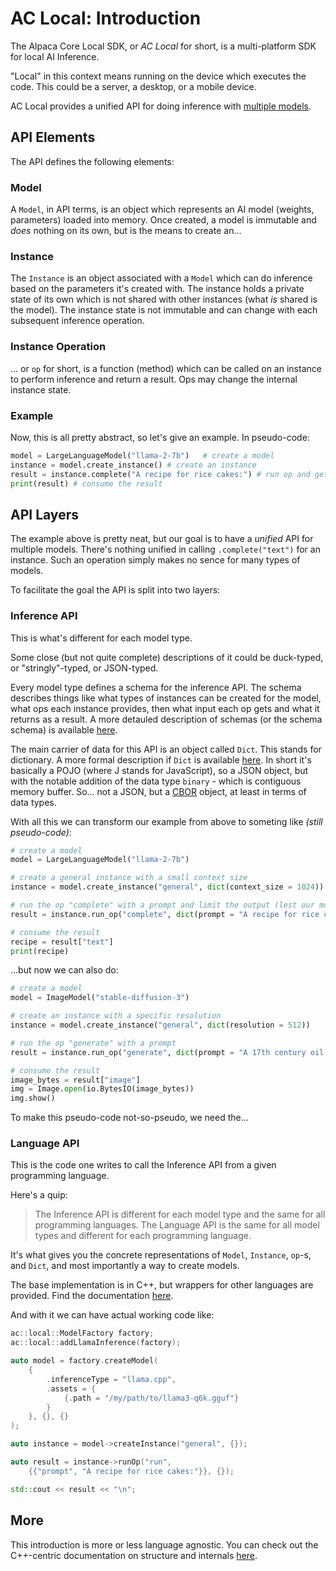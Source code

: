 # AC Local: Introduction

The Alpaca Core Local SDK, or *AC Local* for short, is a multi-platform SDK for local AI Inference.

"Local" in this context means running on the device which executes the code. This could be a server, a desktop, or a mobile device.

AC Local provides a unified API for doing inference with [multiple models](https://docs-alpaca-core-iota.vercel.app/docs/getting-started/models).

## API Elements

The API defines the following elements:

### Model

A `Model`, in API terms, is an object which represents an AI model (weights, parameters) loaded into memory. Once created, a model is immutable and *does* nothing on its own, but is the means to create an...

### Instance

The `Instance` is an object associated with a `Model` which can do inference based on the parameters it's created with. The instance holds a private state of its own which is not shared with other instances (what *is* shared is the model). The instance state is not immutable and can change with each subsequent inference operation.

### Instance Operation

... or `op` for short, is a function (method) which can be called on an instance to perform inference and return a result. Ops may change the internal instance state. 

### Example

Now, this is all pretty abstract, so let's give an example. In pseudo-code:

```python
model = LargeLanguageModel("llama-2-7b")   # create a model
instance = model.create_instance() # create an instance
result = instance.complete("A recipe for rice cakes:") # run op and get result
print(result) # consume the result
```

## API Layers

The example above is pretty neat, but our goal is to have a *unified* API for multiple models. There's nothing unified in calling `.complete("text")` for an instance. Such an operation simply makes no sence for many types of models.

To facilitate the goal the API is split into two layers:

### Inference API

This is what's different for each model type.

Some close (but not quite complete) descriptions of it could be duck-typed, or "stringly"-typed, or JSON-typed.

Every model type defines a schema for the inference API. The schema describes things like what types of instances can be created for the model, what ops each instance provides, then what input each op gets and what it returns as a result. A more detauled description of schemas (or the schema schema) is available [here](iapi.md).

The main carrier of data for this API is an object called `Dict`. This stands for dictionary. A more formal description if `Dict` is available [here](dict.md). In short it's basically a POJO (where J stands for JavaScript), so a JSON object, but with the notable addition of the data type `binary` - which is contiguous memory buffer. So... not a JSON, but a [CBOR](https://cbor.io/) object, at least in terms of data types.

With all this we can transform our example from above to someting like *(still pseudo-code)*:

```python
# create a model
model = LargeLanguageModel("llama-2-7b")

# create a general instance with a small context size
instance = model.create_instance("general", dict(context_size = 1024))

# run the op "complete" with a prompt and limit the output (lest our model goes haywire)
result = instance.run_op("complete", dict(prompt = "A recipe for rice cakes:", max_tokens = 2000))

# consume the result
recipe = result["text"]
print(recipe)
```

...but now we can also do:

```python
# create a model
model = ImageModel("stable-diffusion-3")

# create an instance with a specific resolution
instance = model.create_instance("general", dict(resolution = 512))

# run the op "generate" with a prompt
result = instance.run_op("generate", dict(prompt = "A 17th century oil on canvas portrait of Darth Vader"))

# consume the result
image_bytes = result["image"]
img = Image.open(io.BytesIO(image_bytes))
img.show()
```

To make this pseudo-code not-so-pseudo, we need the...

### Language API

This is the code one writes to call the Inference API from a given programming language.

Here's a quip:

> The Inference API is different for each model type and the same for all programming languages. The Language API is the same for all model types and different for each programming language.

It's what gives you the concrete representations of `Model`, `Instance`, `op`-s, and `Dict`, and most importantly a way to create models. 

The base implementation is in C++, but wrappers for other languages are provided. Find the documentation [here](lapi.md).

And with it we can have actual working code like:

```cpp
ac::local::ModelFactory factory;
ac::local::addLlamaInference(factory);

auto model = factory.createModel(
    {
        .inferenceType = "llama.cpp",
        .assets = {
            {.path = "/my/path/to/llama3-q6k.gguf"}
        }
    }, {}, {}
);

auto instance = model->createInstance("general", {});

auto result = instance->runOp("run",
    {{"prompt", "A recipe for rice cakes:"}}, {});

std::cout << result << "\n";
```

## More

This introduction is more or less language agnostic. You can check out the C++-centric documentation on structure and internals [here](internals.md).
